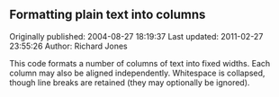 ## Formatting plain text into columns

Originally published: 2004-08-27 18:19:37
Last updated: 2011-02-27 23:55:26
Author: Richard Jones

This code formats a number of columns of text into fixed widths. Each column may also be aligned independently. Whitespace is collapsed, though line breaks are retained (they may optionally be ignored).